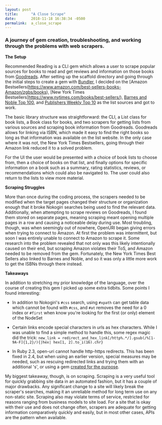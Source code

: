 ```yaml
---
layout: post
title:      "A Close Scrape"
date:       2018-11-18 16:38:34 -0500
permalink:  a_close_scrape
---
```


### A journey of gem creation, troubleshooting, and working through the problems with web scrapers.



**The Setup**

Recommended Reading is a CLI gem which allows a user to scrape popular sources for books to read and get reviews and information on those books from [Goodreads](https://www.goodreads.com/). After setting up the scaffold directory and going through the initial steps to create a gem with [Bundler](https://bundler.io/v1.16/guides/creating_gem.html), I decided on the [Amazon Bestsellers(https://www.amazon.com/best-sellers-books-Amazon/zgbs/books), [New York Times Bestsellers]https://www.nytimes.com/books/best-sellers/), [Barnes and Noble Top 100](https://www.barnesandnoble.com/), and [Publishers Weekly Top 10](https://www.publishersweekly.com/pw/nielsen/top100.html) as the list sources and got to work.

The basic library structure was straightforward: the CLI, a List class for book lists, a Book class for books, and two scrapers for getting lists from various sources and scraping book information from Goodreads. Goodreads allows for linking via ISBN, which made it easy to find the right books so long as that information was available on the list website. In the only case where it was not, the New York Times Bestsellers, going through their Amazon link reduced it to a solved problem.

For the UI the user would be presented with a choice of book lists to choose from, then a choice of books on that list, and finally options for specific information on a book such as a summary, rating statistics, reviews, or recommendations which could also be navigated to. The user could also return to the lists to view more material.



**Scraping Struggles**

More than once during the coding process, the scrapers needed to be modified when the target pages changed their structure or organization enough that it broke Nokogiri searches being used to find the relevant data. Additionally, when attempting to scrape reviews on Goodreads, I found them stored on separate pages, meaning scraping meant opening multiple pages in a row and causing a noticeable delay during use. Most troubling, though, was when seemingly out of nowhere, OpenURI began giving errors when trying to connect to Amazon. At first the problem was intermittent, but soon I was entirely unable to connect to Amazon to scrape it. Some research into the problem revealed that not only was this likely intentionally caused on their end, but scraping Amazon violates their ToS, and Amazon needed to be removed from the gem. Fortunately, the New York Times Best Sellers also linked to Barnes and Noble, and so it was only a little more work to get the ISBNs through there instead.



**Takeaways**

In addition to stretching my prior knowledge of the language, over the course of creating this gem I picked up some extra tidbits. Some points I found interesting:

* In addition to Nokogiri's `#css` search, using `#xpath` can get table data which cannot be found with `#css`, and `#at` removes the need for a 0 index or `#first` when know you're looking for the first (or only) element of the NodeSet

* Certain links encode special characters in urls as hex characters. While I was unable to find a simple method to handle this, some regex magic did the trick:
	`new_link = redirect_and_hex_link[/http%.*/].gsub(/%[1-9A-F]{1,2}/){|hex| hex[1, 2].to_i(16).chr}`

* In Ruby 2.3, open-uri cannot handle http-https redirects. This has been fixed in 2.4, but when using an earlier version, special measures may be needed, such as rescuing redirected links and trying them with an additional 's', or using a gem [created for the purpose](https://rubygems.org/gems/open_uri_redirections).

My biggest takeaway, though, is on scraping. Scraping is a very useful tool for quickly grabbing site data in an automated fashion, but it has a couple of major drawbacks. Any significant change to a site will likely break the scraper's searches, making it an unreliable method for long term use on any non-static site. Scraping also may violate terms of service, restricted for reasons ranging from business models to site load. For a site that is okay with their use and does not change often, scrapers are adequate for getting information comparatively quickly and easily, but in most other cases, APIs are the pattern when available.

